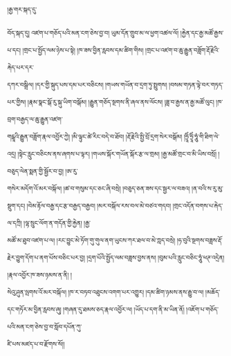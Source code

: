 ﻿  
།རྒྱ་གར་སྐད་དུ་  
  
བོད་སྐད་དུ། འཛག་པ་གཅོད་པའི་མན་ངག་ཅེས་བྱ་བ། ཡུམ་དོན་གྲུབ་མ་ལ་ཕྱག་འཚལ་ལོ། །རྐྱེན་དང་རྒྱ་མཚོ་རྒྱས་པ་དང། །གྲང་པ་སྤྱོད་ལམ་ཉེས་པ་སྟེ། །ཁ་ཟས་བྱིན་རླབས་དམ་ཚིག་གིས། །གྲང་པ་འཛག་བ་ཆུ་རྒྱུན་བཟློག་རྡོ་རྗེའི་རྐེད་པར་དར་  
དཀར་བསྒྲིལ། །དར་གྱི་སྐུད་པས་དམ་པར་བཅིངས། །གཡས་གཡོན་བ་དྲག་ཏུ་སྤྲུགས། །བསམ་གཏན་ལྟེ་བར་གཏད་པར་གྱིས། །རྣམ་སྣང་སྒོ་རུ་སྐུ་ཡིག་བསྒོམ། །རྒྱུན་གཅོད་སྔགས་ནི་ཞལ་ནས་ལོངས། །ཟླ་བ་རྒྱས་ན་རྒྱ་མཚོ་ལུང། །ཁ་བྲག་བརྒྱད་ལ་ཆུ་རྒྱུན་འཛག་  
གངྒཱའི་རྒྱུན་བཟློག་རྣལ་འབྱོར་ཀྱེ། །མི་ལྟུང་ཚེ་རིང་བདེ་བ་ཐོབ། །རྡོ་རྗེའི་སྤྱི་བྲོ་དྲག་སེར་བསྒོམ། །ཧྲཱིཾ་ཧྲཱིཾ་ཧཱུཾ་གི་ཐིག་ལེ་འདྲ། །སྟེང་རླུང་བཅིངས་ནས་ཞགས་པ་ལྟར། །གཡས་སྐོར་གཡོན་སྐོར་རྩ་ལ་གྲམ། །རྒྱ་མཚོ་གྲང་བ་མི་ཡིས་བསྲོ། །བཅུད་ལེན་སྨན་གྱི་སྦྱོར་བ་བྱ། །ཨ་རུ་  
གསེར་མདོག་འོ་མར་བསྐོལ། །ཚ་བ་གསུམ་དང་ཅང་ཞི་བསྲེ། །བཅུད་ཅན་ཟས་དང་སྦྱར་ལ་བཟའ། །ན་བའི་ས་རུ་མུ་སྡུག་དང། །བེམ་རྟོལ་བརྒྱ་དང་རྩ་བརྒྱད་བརྒྱབ། །མར་བསྐོལ་རས་བལ་མེ་བཙའ་གདབ། །གྲང་འདོན་བགས་པ་རྐེད་ལ་དཀྲི། །ལྷ་སྲུང་ལོག་ན་གདོན་གྱི་རྐྱེན། །རྒྱ་  
མཚོ་མ་ཐུབ་འཛག་པ་ལ། །རང་བྱུང་མེ་ཏོག་གུ་གུལ་ནག་ཡུངས་ཀར་ཐལ་བ་མེ་ཀླད་བསྲེ། །ཧ་བུའི་སྔགས་བཟླས་རྡོ་རྗེར་བྱུག་དོག་པ་ནག་པོས་བཅིང་པར་བྱ། །དྲག་པོའི་སྤྱོད་ལམ་བཟླས་བྱས་ནས། །བུམ་པའི་རླུང་བཅིང་ཧཱུཾ་ཕཊ་འདྲེན། །རྣལ་འབྱོར་ཁ་ཟས་ཉམས་ན་ནི། །  
སེའུ་ཤུན་ལྤགས་འོ་མར་བསྐོལ། །ཁ་ར་བཏབ་འཐུངས་འགག་པར་འགྱུར། །དམ་ཚིག་ཉམས་ནས་རྒྱུ་བ་ལ། །མཆོད་དང་གཏོར་མ་བྱིན་རླབས་ཞུ། །གཞན་དུ་ཐམས་ཅད་རྣལ་འབྱོར་ལ། །ཡོད་པ་དག་ནི་མ་ཡིན་ནོ། །འཇོག་པ་གཅོད་པའི་མན་ངག་ཅེས་བྱ་བ་སློབ་དཔོན་ཀུ་  
ཛི་པས་མཛད་པ་བ་རྫོགས་སོ།།  
  
  
